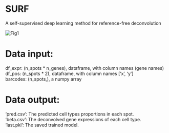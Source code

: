 # SURF
A self-supervised deep learning method for reference-free deconvolution

![Fig1](https://github.com/user-attachments/assets/cd371dab-fa9a-474d-9bfa-32b41adb8cbe)

# Data input:  
df_expr: (n_spots * n_genes), dataframe, with column names (gene names)  
df_pos: (n_spots * 2), dataframe, with column names [‘x’, ‘y’]  
barcodes: (n_spots,), a numpy array  
  
# Data output:    
‘pred.csv’: The predicted cell types proportions in each spot.  
‘beta.csv’: The deconvolved gene expressions of each cell type.  
‘last.pkl’: The saved trained model.  
